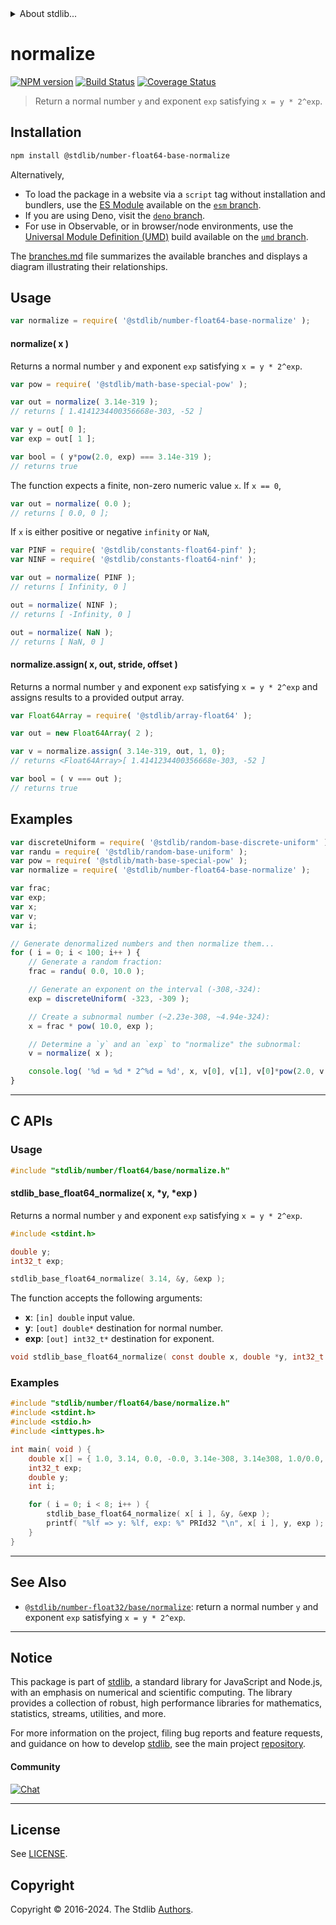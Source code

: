 <!--

@license Apache-2.0

Copyright (c) 2018 The Stdlib Authors.

Licensed under the Apache License, Version 2.0 (the "License");
you may not use this file except in compliance with the License.
You may obtain a copy of the License at

   http://www.apache.org/licenses/LICENSE-2.0

Unless required by applicable law or agreed to in writing, software
distributed under the License is distributed on an "AS IS" BASIS,
WITHOUT WARRANTIES OR CONDITIONS OF ANY KIND, either express or implied.
See the License for the specific language governing permissions and
limitations under the License.

-->


<details>
  <summary>
    About stdlib...
  </summary>
  <p>We believe in a future in which the web is a preferred environment for numerical computation. To help realize this future, we've built stdlib. stdlib is a standard library, with an emphasis on numerical and scientific computation, written in JavaScript (and C) for execution in browsers and in Node.js.</p>
  <p>The library is fully decomposable, being architected in such a way that you can swap out and mix and match APIs and functionality to cater to your exact preferences and use cases.</p>
  <p>When you use stdlib, you can be absolutely certain that you are using the most thorough, rigorous, well-written, studied, documented, tested, measured, and high-quality code out there.</p>
  <p>To join us in bringing numerical computing to the web, get started by checking us out on <a href="https://github.com/stdlib-js/stdlib">GitHub</a>, and please consider <a href="https://opencollective.com/stdlib">financially supporting stdlib</a>. We greatly appreciate your continued support!</p>
</details>

# normalize

[![NPM version][npm-image]][npm-url] [![Build Status][test-image]][test-url] [![Coverage Status][coverage-image]][coverage-url] <!-- [![dependencies][dependencies-image]][dependencies-url] -->

> Return a normal number `y` and exponent `exp` satisfying `x = y * 2^exp`.

<section class="installation">

## Installation

```bash
npm install @stdlib/number-float64-base-normalize
```

Alternatively,

-   To load the package in a website via a `script` tag without installation and bundlers, use the [ES Module][es-module] available on the [`esm` branch][esm-url].
-   If you are using Deno, visit the [`deno` branch][deno-url].
-   For use in Observable, or in browser/node environments, use the [Universal Module Definition (UMD)][umd] build available on the [`umd` branch][umd-url].

The [branches.md][branches-url] file summarizes the available branches and displays a diagram illustrating their relationships.

</section>

<section class="usage">

## Usage

```javascript
var normalize = require( '@stdlib/number-float64-base-normalize' );
```

#### normalize( x )

Returns a normal number `y` and exponent `exp` satisfying `x = y * 2^exp`.

```javascript
var pow = require( '@stdlib/math-base-special-pow' );

var out = normalize( 3.14e-319 );
// returns [ 1.4141234400356668e-303, -52 ]

var y = out[ 0 ];
var exp = out[ 1 ];

var bool = ( y*pow(2.0, exp) === 3.14e-319 );
// returns true
```

The function expects a finite, non-zero numeric value `x`. If `x == 0`,

```javascript
var out = normalize( 0.0 );
// returns [ 0.0, 0 ];
```

If `x` is either positive or negative `infinity` or `NaN`,

```javascript
var PINF = require( '@stdlib/constants-float64-pinf' );
var NINF = require( '@stdlib/constants-float64-ninf' );

var out = normalize( PINF );
// returns [ Infinity, 0 ]

out = normalize( NINF );
// returns [ -Infinity, 0 ]

out = normalize( NaN );
// returns [ NaN, 0 ]
```

#### normalize.assign( x, out, stride, offset )

Returns a normal number `y` and exponent `exp` satisfying `x = y * 2^exp` and assigns results to a provided output array.

```javascript
var Float64Array = require( '@stdlib/array-float64' );

var out = new Float64Array( 2 );

var v = normalize.assign( 3.14e-319, out, 1, 0);
// returns <Float64Array>[ 1.4141234400356668e-303, -52 ]

var bool = ( v === out );
// returns true
```

</section>

<!-- /.usage -->

<section class="examples">

## Examples

<!-- eslint no-undef: "error" -->

```javascript
var discreteUniform = require( '@stdlib/random-base-discrete-uniform' );
var randu = require( '@stdlib/random-base-uniform' );
var pow = require( '@stdlib/math-base-special-pow' );
var normalize = require( '@stdlib/number-float64-base-normalize' );

var frac;
var exp;
var x;
var v;
var i;

// Generate denormalized numbers and then normalize them...
for ( i = 0; i < 100; i++ ) {
    // Generate a random fraction:
    frac = randu( 0.0, 10.0 );

    // Generate an exponent on the interval (-308,-324):
    exp = discreteUniform( -323, -309 );

    // Create a subnormal number (~2.23e-308, ~4.94e-324):
    x = frac * pow( 10.0, exp );

    // Determine a `y` and an `exp` to "normalize" the subnormal:
    v = normalize( x );

    console.log( '%d = %d * 2^%d = %d', x, v[0], v[1], v[0]*pow(2.0, v[1]) );
}
```

</section>

<!-- /.examples -->

<!-- C interface documentation. -->

* * *

<section class="c">

## C APIs

<!-- Section to include introductory text. Make sure to keep an empty line after the intro `section` element and another before the `/section` close. -->

<section class="intro">

</section>

<!-- /.intro -->

<!-- C usage documentation. -->

<section class="usage">

### Usage

```c
#include "stdlib/number/float64/base/normalize.h"
```

#### stdlib_base_float64_normalize( x, \*y, \*exp )

Returns a normal number `y` and exponent `exp` satisfying `x = y * 2^exp`.

```c
#include <stdint.h>

double y;
int32_t exp;

stdlib_base_float64_normalize( 3.14, &y, &exp );
```

The function accepts the following arguments:

-   **x**: `[in] double` input value.
-   **y**: `[out] double*` destination for normal number.
-   **exp**: `[out] int32_t*` destination for exponent.

```c
void stdlib_base_float64_normalize( const double x, double *y, int32_t *exp );
```

</section>

<!-- /.usage -->

<!-- C API usage notes. Make sure to keep an empty line after the `section` element and another before the `/section` close. -->

<section class="notes">

</section>

<!-- /.notes -->

<!-- C API usage examples. -->

<section class="examples">

### Examples

```c
#include "stdlib/number/float64/base/normalize.h"
#include <stdint.h>
#include <stdio.h>
#include <inttypes.h>

int main( void ) {
    double x[] = { 1.0, 3.14, 0.0, -0.0, 3.14e-308, 3.14e308, 1.0/0.0, 0.0/0.0 };
    int32_t exp;
    double y;
    int i;

    for ( i = 0; i < 8; i++ ) {
        stdlib_base_float64_normalize( x[ i ], &y, &exp );
        printf( "%lf => y: %lf, exp: %" PRId32 "\n", x[ i ], y, exp );
    }
}
```

</section>

<!-- /.examples -->

</section>

<!-- /.c -->

<!-- Section for related `stdlib` packages. Do not manually edit this section, as it is automatically populated. -->

<section class="related">

* * *

## See Also

-   <span class="package-name">[`@stdlib/number-float32/base/normalize`][@stdlib/number/float32/base/normalize]</span><span class="delimiter">: </span><span class="description">return a normal number `y` and exponent `exp` satisfying `x = y * 2^exp`.</span>

</section>

<!-- /.related -->

<!-- Section for all links. Make sure to keep an empty line after the `section` element and another before the `/section` close. -->


<section class="main-repo" >

* * *

## Notice

This package is part of [stdlib][stdlib], a standard library for JavaScript and Node.js, with an emphasis on numerical and scientific computing. The library provides a collection of robust, high performance libraries for mathematics, statistics, streams, utilities, and more.

For more information on the project, filing bug reports and feature requests, and guidance on how to develop [stdlib][stdlib], see the main project [repository][stdlib].

#### Community

[![Chat][chat-image]][chat-url]

---

## License

See [LICENSE][stdlib-license].


## Copyright

Copyright &copy; 2016-2024. The Stdlib [Authors][stdlib-authors].

</section>

<!-- /.stdlib -->

<!-- Section for all links. Make sure to keep an empty line after the `section` element and another before the `/section` close. -->

<section class="links">

[npm-image]: http://img.shields.io/npm/v/@stdlib/number-float64-base-normalize.svg
[npm-url]: https://npmjs.org/package/@stdlib/number-float64-base-normalize

[test-image]: https://github.com/stdlib-js/number-float64-base-normalize/actions/workflows/test.yml/badge.svg?branch=main
[test-url]: https://github.com/stdlib-js/number-float64-base-normalize/actions/workflows/test.yml?query=branch:main

[coverage-image]: https://img.shields.io/codecov/c/github/stdlib-js/number-float64-base-normalize/main.svg
[coverage-url]: https://codecov.io/github/stdlib-js/number-float64-base-normalize?branch=main

<!--

[dependencies-image]: https://img.shields.io/david/stdlib-js/number-float64-base-normalize.svg
[dependencies-url]: https://david-dm.org/stdlib-js/number-float64-base-normalize/main

-->

[chat-image]: https://img.shields.io/gitter/room/stdlib-js/stdlib.svg
[chat-url]: https://app.gitter.im/#/room/#stdlib-js_stdlib:gitter.im

[stdlib]: https://github.com/stdlib-js/stdlib

[stdlib-authors]: https://github.com/stdlib-js/stdlib/graphs/contributors

[umd]: https://github.com/umdjs/umd
[es-module]: https://developer.mozilla.org/en-US/docs/Web/JavaScript/Guide/Modules

[deno-url]: https://github.com/stdlib-js/number-float64-base-normalize/tree/deno
[umd-url]: https://github.com/stdlib-js/number-float64-base-normalize/tree/umd
[esm-url]: https://github.com/stdlib-js/number-float64-base-normalize/tree/esm
[branches-url]: https://github.com/stdlib-js/number-float64-base-normalize/blob/main/branches.md

[stdlib-license]: https://raw.githubusercontent.com/stdlib-js/number-float64-base-normalize/main/LICENSE

<!-- <related-links> -->

[@stdlib/number/float32/base/normalize]: https://github.com/stdlib-js/number-float32-base-normalize

<!-- </related-links> -->

</section>

<!-- /.links -->
